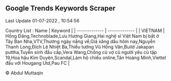 

## Google Trends Keywords Scraper 
 
Last Update 01-07-2022 , 10:54:56

Country List :
 Name  | Keyword |
| ------------- | ------------- |
| VIETNAM | Hồng Đăng,Technoblade,Lưu Hương Giang,Hai nghệ sĩ Việt Nam bị bắt ở Tây Ban Nha,VTV,Thương ngày nắng về,Giá xăng dầu hôm nay,Nguyễn Thanh Long,Địch Lệ Nhiệt Ba,Thiếu tướng Vũ Hồng Văn,Build Jakapan puttha,Tuyển sinh đầu cấp,Vera Wang,Chồng cũ vợ cũ người yêu cũ tập 19,Hoa hậu Kim Duyên,Scandal,Làm hộ chiếu online,Tân Hoàng Minh,Viettel đấu với Hougang Utd,Pau FC |



© Abdul Muttaqin 
